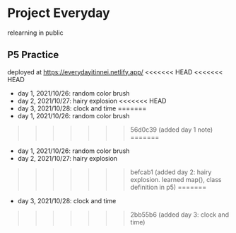 # Project Everyday
relearning in public

## P5 Practice
deployed at https://everydayitinnei.netlify.app/
<<<<<<< HEAD
<<<<<<< HEAD
- day 1, 2021/10/26: random color brush
- day 2, 2021/10/27: hairy explosion
<<<<<<< HEAD
- day 3, 2021/10/28: clock and time
=======
- day 1, 2021/10/26: random color brush
>>>>>>> 56d0c39 (added day 1 note)
=======
- day 1, 2021/10/26: random color brush
- day 2, 2021/10/27: hairy explosion
>>>>>>> befcab1 (added day 2: hairy explosion. learned map(), class definition in p5)
=======
- day 3, 2021/10/28: clock and time
>>>>>>> 2bb55b6 (added day 3: clock and time)
